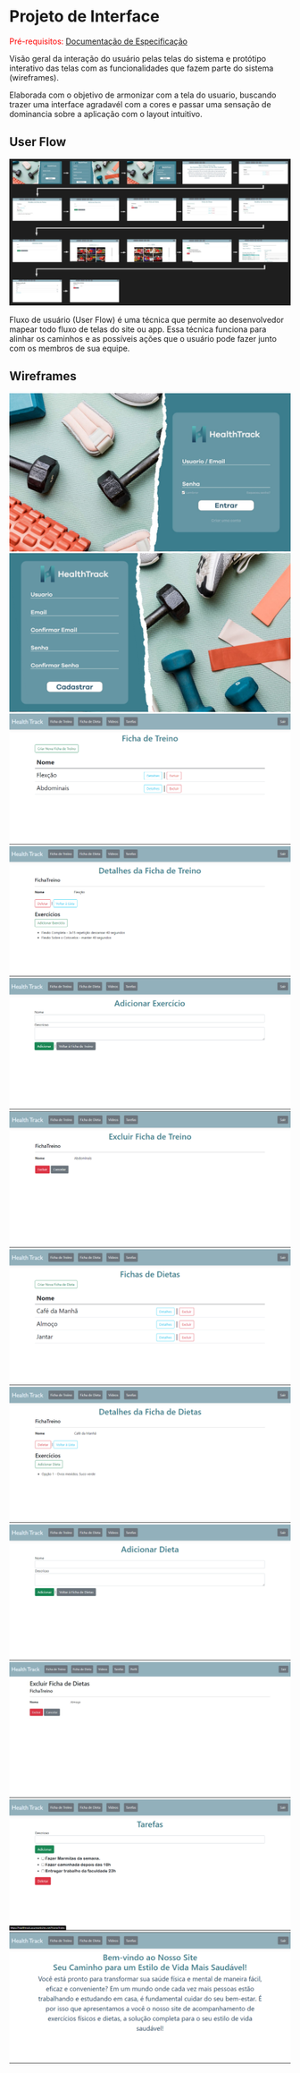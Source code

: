 
# Projeto de Interface

<span style="color:red">Pré-requisitos: <a href="2-Especificação do Projeto.md"> Documentação de Especificação</a></span>

Visão geral da interação do usuário pelas telas do sistema e protótipo interativo das telas com as funcionalidades que fazem parte do sistema (wireframes).

Elaborada com o objetivo de armonizar com a tela do usuario, buscando trazer uma interface agradavél com a cores e passar uma sensação de dominancia sobre a aplicação com o layout
intuitivo.

## User Flow

![Exemplo de UserFlow](img-eixo2/userflow.png)

Fluxo de usuário (User Flow) é uma técnica que permite ao desenvolvedor mapear todo fluxo de telas do site ou app. Essa técnica funciona para alinhar os caminhos e as possíveis ações que o usuário pode fazer junto com os membros de sua equipe.


## Wireframes

![Exemplo de Wireframe](img-eixo2/Login.png)
![Exemplo de Wireframe](img-eixo2/Cadastro.png)
![Exemplo de Wireframe](img/FichaDeTreinos.png)
![Exemplo de Wireframe](img/FichaDeTreinosDetalhes.png)
![Exemplo de Wireframe](img/FichaDeTreinosExercicios.png)
![Exemplo de Wireframe](img/FichaDeTreinosDeletar.png)
![Exemplo de Wireframe](img/FichaDietas.png)
![Exemplo de Wireframe](img/Dietas.png)
![Exemplo de Wireframe](img/DietasAdicionar.png)
![Exemplo de Wireframe](img/Excluir_Dieta.png)
![Exemplo de Wireframe](img/Tarefas.png)
![Exemplo de Wireframe](img/TelaDeApresentação.png)


